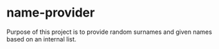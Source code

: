 # name-provider
Purpose of this project is to provide random surnames and given names based on an internal list.
